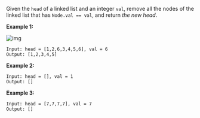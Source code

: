 Given the `head` of a linked list and an integer `val`, remove all the nodes of the linked list that has `Node.val == val`, and return *the new head*.

**Example 1:**

![img](https://adeveloperdiary.com/algo_practice/problems/images/removelinked-list.jpg)

```
Input: head = [1,2,6,3,4,5,6], val = 6
Output: [1,2,3,4,5]
```

**Example 2:**

```
Input: head = [], val = 1
Output: []
```

**Example 3:**

```
Input: head = [7,7,7,7], val = 7
Output: []
```
